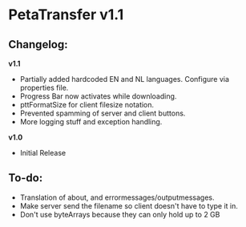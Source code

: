 # PetaTransfer v1.1
## Changelog:
**v1.1**  

- Partially added hardcoded EN and NL languages. Configure via properties file.
- Progress Bar now activates while downloading.
- pttFormatSize for client filesize notation.
- Prevented spamming of server and client buttons.
- More logging stuff and exception handling.  

**v1.0**  

- Initial Release  
## To-do:
- Translation of about, and errormessages/outputmessages.
- Make server send the filename so client doesn't have to type it in.
- Don't use byteArrays because they can only hold up to 2 GB